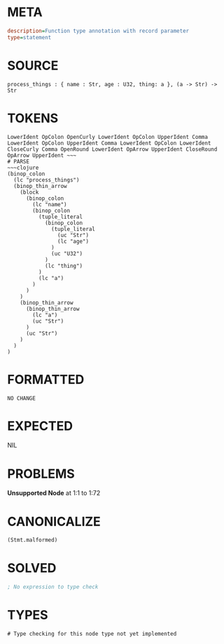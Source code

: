# META
~~~ini
description=Function type annotation with record parameter
type=statement
~~~
# SOURCE
~~~roc
process_things : { name : Str, age : U32, thing: a }, (a -> Str) -> Str
~~~
# TOKENS
~~~text
LowerIdent OpColon OpenCurly LowerIdent OpColon UpperIdent Comma LowerIdent OpColon UpperIdent Comma LowerIdent OpColon LowerIdent CloseCurly Comma OpenRound LowerIdent OpArrow UpperIdent CloseRound OpArrow UpperIdent ~~~
# PARSE
~~~clojure
(binop_colon
  (lc "process_things")
  (binop_thin_arrow
    (block
      (binop_colon
        (lc "name")
        (binop_colon
          (tuple_literal
            (binop_colon
              (tuple_literal
                (uc "Str")
                (lc "age")
              )
              (uc "U32")
            )
            (lc "thing")
          )
          (lc "a")
        )
      )
    )
    (binop_thin_arrow
      (binop_thin_arrow
        (lc "a")
        (uc "Str")
      )
      (uc "Str")
    )
  )
)
~~~
# FORMATTED
~~~roc
NO CHANGE
~~~
# EXPECTED
NIL
# PROBLEMS
**Unsupported Node**
at 1:1 to 1:72

# CANONICALIZE
~~~clojure
(Stmt.malformed)
~~~
# SOLVED
~~~clojure
; No expression to type check
~~~
# TYPES
~~~roc
# Type checking for this node type not yet implemented
~~~
